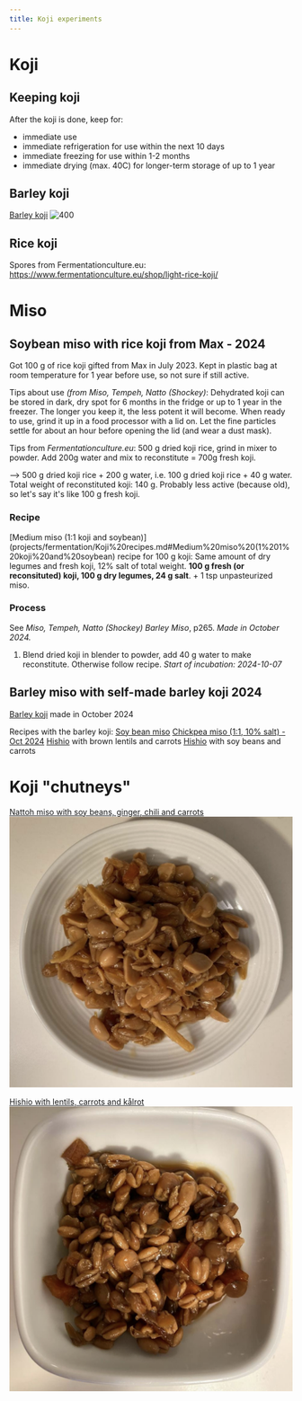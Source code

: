 ```yaml
---
title: Koji experiments
---
```

# Koji

## Keeping koji

After the koji is done, keep for:
- immediate use
- immediate refrigeration for use within the next 10 days
- immediate freezing for use within 1-2 months
- immediate drying (max. 40C) for longer-term storage of up to 1 year

## Barley koji
[Barley koji](projects/fermentation/Barley%20koji.md)
![400](projects/attachments/Pasted%20image%2020241006120411.png)

## Rice koji
Spores from Fermentationculture.eu: https://www.fermentationculture.eu/shop/light-rice-koji/




# Miso

## Soybean miso with rice koji from Max - 2024
Got 100 g of rice koji gifted from Max in July 2023. Kept in plastic bag at room temperature for 1 year before use, so not sure if still active. 

Tips about use _(from Miso, Tempeh, Natto (Shockey)_:
Dehydrated koji can be stored in dark, dry spot for 6 months in the fridge or up to 1 year in the freezer. The longer you keep it, the less potent it will become. When ready to use, grind it up in a food processor with a lid on. Let the fine particles settle for about an hour before opening the lid (and wear a dust mask).

Tips from _Fermentationculture.eu_: 500 g dried koji rice, grind in mixer to powder. Add 200g water and mix to reconstitute = 700g fresh koji.

--> 500 g dried koji rice + 200 g water, i.e. 100 g dried koji rice + 40 g water. 
Total weight of reconstituted koji: 140 g. Probably less active (because old), so let's say it's like 100 g fresh koji. 

### Recipe
[Medium miso (1:1 koji and soybean)](projects/fermentation/Koji%20recipes.md#Medium%20miso%20(1%201%20koji%20and%20soybean) recipe for 100 g koji:
Same amount of dry legumes and fresh koji, 12% salt of total weight. 
**100 g fresh (or reconsituted) koji, 100 g dry legumes, 24 g salt**. + 1 tsp unpasteurized miso.

### Process
See _Miso, Tempeh, Natto (Shockey) Barley Miso_, p265.
_Made in October 2024._

1. Blend dried koji in blender to powder, add 40 g water to make reconstitute.
Otherwise follow recipe.
_Start of incubation: 2024-10-07_

## Barley miso with self-made barley koji 2024
[Barley koji](projects/fermentation/Koji%20experiments.md#Barley%20koji) made in October 2024

Recipes with the barley koji:
[Soy bean miso](projects/fermentation/Koji%20recipes.md#Soy%20bean%20miso)
[Chickpea miso (1:1, 10% salt) - Oct 2024](Miso.md#Chickpea%20miso%20(1%201,%2010%%20salt)%20-%20Oct%202024)
[Hishio](projects/fermentation/Koji%20recipes.md#Hishio%20moromi) with brown lentils and carrots
[Hishio](projects/fermentation/Koji%20recipes.md#Hishio%20moromi) with soy beans and carrots






# Koji "chutneys"

[Nattoh miso with soy beans, ginger, chili and carrots](projects/fermentation/Nattoh%20miso.md)
![400](projects/attachments/Pasted%20image%2020241117122711.png)

[Hishio with lentils, carrots and kålrot](projects/fermentation/Hishio.md)
![400](projects/attachments/Pasted%20image%2020241117122532.png)


